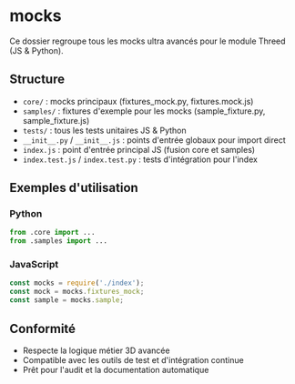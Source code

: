 # mocks

Ce dossier regroupe tous les mocks ultra avancés pour le module Threed (JS & Python).

## Structure
- `core/` : mocks principaux (fixtures_mock.py, fixtures.mock.js)
- `samples/` : fixtures d'exemple pour les mocks (sample_fixture.py, sample_fixture.js)
- `tests/` : tous les tests unitaires JS & Python
- `__init__.py` / `__init__.js` : points d'entrée globaux pour import direct
- `index.js` : point d'entrée principal JS (fusion core et samples)
- `index.test.js` / `index.test.py` : tests d'intégration pour l'index

## Exemples d'utilisation

### Python
```python
from .core import ...
from .samples import ...
```

### JavaScript
```js
const mocks = require('./index');
const mock = mocks.fixtures_mock;
const sample = mocks.sample;
```

## Conformité
- Respecte la logique métier 3D avancée
- Compatible avec les outils de test et d'intégration continue
- Prêt pour l'audit et la documentation automatique
